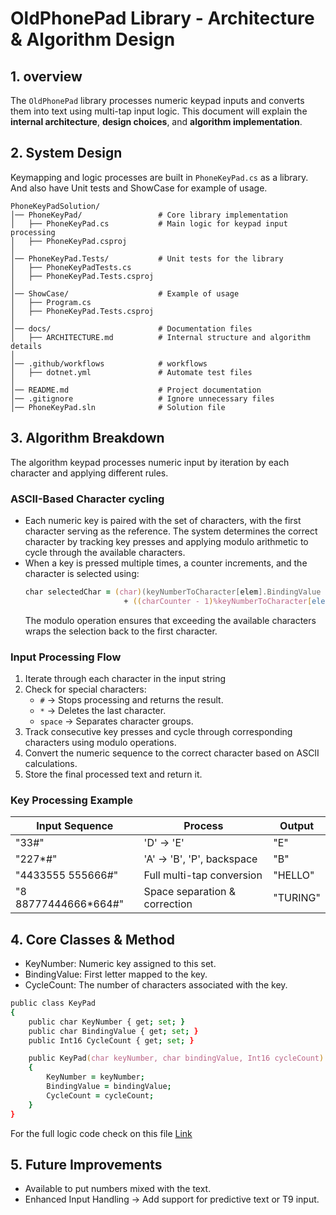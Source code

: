  # OldPhonePad Library - Architecture & Algorithm Design
 ## 1. overview
 The `OldPhonePad` library processes numeric keypad inputs and converts them into text using multi-tap input logic. This document will explain the **internal architecture**, **design choices**, and **algorithm implementation**.
 ## 2. System Design
 Keymapping and logic processes are built in `PhoneKeyPad.cs` as a library. And also have Unit tests and ShowCase for example of usage.

 ```
 PhoneKeyPadSolution/
│── PhoneKeyPad/                 # Core library implementation
│   ├── PhoneKeyPad.cs           # Main logic for keypad input processing
│   ├── PhoneKeyPad.csproj
│
│── PhoneKeyPad.Tests/           # Unit tests for the library
│   ├── PhoneKeyPadTests.cs      
│   ├── PhoneKeyPad.Tests.csproj 
│
│── ShowCase/                    # Example of usage
│   ├── Program.cs                
│   ├── PhoneKeyPad.Tests.csproj
│
│── docs/                        # Documentation files
│   ├── ARCHITECTURE.md          # Internal structure and algorithm details
│
│── .github/workflows            # workflows
│   ├── dotnet.yml               # Automate test files
│
│── README.md                    # Project documentation
│── .gitignore                   # Ignore unnecessary files
│── PhoneKeyPad.sln              # Solution file
 ```
## 3. Algorithm Breakdown
The algorithm keypad processes numeric input by iteration by each character and applying different rules.
### ASCII-Based Character cycling
 * Each numeric key is paired with the set of characters, with the first character serving as the reference. The system determines the correct character by tracking key presses and applying modulo arithmetic to cycle through the available characters.
 * When a key is pressed multiple times, a counter increments, and the character is selected using:
   ```zsh
   char selectedChar = (char)(keyNumberToCharacter[elem].BindingValue
                         + ((charCounter - 1)%keyNumberToCharacter[elem].cycleCount));
   ```
    The modulo operation ensures that exceeding the available characters wraps the selection back to the first character.

### Input Processing Flow

 1. Iterate through each character in the input string
 2. Check for special characters:
    * `#` → Stops processing and returns the result.
    * `*` → Deletes the last character.
    * `space` → Separates character groups.
 3. Track consecutive key presses and cycle through corresponding characters using modulo operations.
 4. Convert the numeric sequence to the correct character based on ASCII calculations.
 5. Store the final processed text and return it.

### Key Processing Example

| Input Sequence | Process | Output |
| -------------- | ------- | ------ |
| "33#" | 'D' → 'E' | "E" |
| "227*#" |'A' → 'B', 'P', backspace| "B" |
| "4433555 555666#" |Full multi-tap conversion|"HELLO"|
|"8 88777444666*664#"|Space separation & correction|"TURING"|

## 4. Core Classes & Method
* KeyNumber: Numeric key assigned to this set.
* BindingValue: First letter mapped to the key.
* CycleCount: The number of characters associated with the key.
```zsh
public class KeyPad
{
    public char KeyNumber { get; set; }
    public char BindingValue { get; set; }
    public Int16 CycleCount { get; set; }

    public KeyPad(char keyNumber, char bindingValue, Int16 cycleCount)
    {
        KeyNumber = keyNumber;
        BindingValue = bindingValue;
        CycleCount = cycleCount;
    }
}
```
For the full logic code check on this file [Link](PhoneKeyPad/PhoneKeyPad.cs)

## 5. Future Improvements
 - Available to put numbers mixed with the text.
 - Enhanced Input Handling → Add support for predictive text or T9 input.
